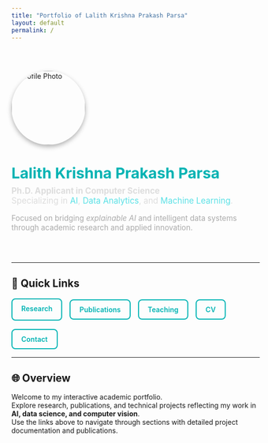 ```yaml
---
title: "Portfolio of Lalith Krishna Prakash Parsa"
layout: default
permalink: /
---
```


<!-- ======== PROFILE SECTION ======== -->
<div style="display:flex; align-items:center; gap:25px; padding:2rem 0; flex-wrap:wrap;">

  <img src="{{ '/assets/profile.jpg' | relative_url }}" alt="Profile Photo"
       style="width:150px; height:150px; border-radius:50%; object-fit:cover; 
              box-shadow:0 4px 10px rgba(0,0,0,0.3); transition:transform 0.3s ease;"
       onmouseover="this.style.transform='scale(1.08)';" 
       onmouseout="this.style.transform='scale(1)';">

  <div>
    <h1 style="margin:0; font-size:1.9rem; color:#00b3b3;">Lalith Krishna Prakash Parsa</h1>
    <p style="margin:0.5rem 0; color:#ddd; font-size:1.05rem;">
      <strong>Ph.D. Applicant in Computer Science</strong><br>
      Specializing in <span style="color:#5ce1e6;">AI</span>, 
      <span style="color:#5ce1e6;">Data Analytics</span>, and 
      <span style="color:#5ce1e6;">Machine Learning</span>.
    </p>
    <p style="color:#aaa; font-size:0.95rem;">
      Focused on bridging <em>explainable AI</em> and intelligent data systems through academic research and applied innovation.
    </p>
  </div>
</div>

---

## 🔗 Quick Links
<div style="display:flex; flex-wrap:wrap; gap:15px; margin-top:1rem;">
  <a href="{{ '/research/' | relative_url }}" 
     style="padding:10px 18px; border:2px solid #00b3b3; border-radius:8px; color:#00b3b3; 
            text-decoration:none; font-weight:600; transition:all 0.3s ease;"
     onmouseover="this.style.background='#00b3b3';this.style.color='#000';"
     onmouseout="this.style.background='transparent';this.style.color='#00b3b3';">Research</a>

  <a href="{{ '/publications/' | relative_url }}" 
     style="padding:10px 18px; border:2px solid #00b3b3; border-radius:8px; color:#00b3b3;
            text-decoration:none; font-weight:600; transition:all 0.3s ease;"
     onmouseover="this.style.background='#00b3b3';this.style.color='#000';"
     onmouseout="this.style.background='transparent';this.style.color='#00b3b3';">Publications</a>

  <a href="{{ '/teaching/' | relative_url }}" 
     style="padding:10px 18px; border:2px solid #00b3b3; border-radius:8px; color:#00b3b3;
            text-decoration:none; font-weight:600; transition:all 0.3s ease;"
     onmouseover="this.style.background='#00b3b3';this.style.color='#000';"
     onmouseout="this.style.background='transparent';this.style.color='#00b3b3';">Teaching</a>

  <a href="{{ '/cv/' | relative_url }}" 
     style="padding:10px 18px; border:2px solid #00b3b3; border-radius:8px; color:#00b3b3;
            text-decoration:none; font-weight:600; transition:all 0.3s ease;"
     onmouseover="this.style.background='#00b3b3';this.style.color='#000';"
     onmouseout="this.style.background='transparent';this.style.color='#00b3b3';">CV</a>

  <a href="{{ '/contact/' | relative_url }}" 
     style="padding:10px 18px; border:2px solid #00b3b3; border-radius:8px; color:#00b3b3;
            text-decoration:none; font-weight:600; transition:all 0.3s ease;"
     onmouseover="this.style.background='#00b3b3';this.style.color='#000';"
     onmouseout="this.style.background='transparent';this.style.color='#00b3b3';">Contact</a>
</div>

---

## 🌐 Overview
Welcome to my interactive academic portfolio.  
Explore research, publications, and technical projects reflecting my work in **AI, data science, and computer vision**.  
Use the links above to navigate through sections with detailed project documentation and publications.
